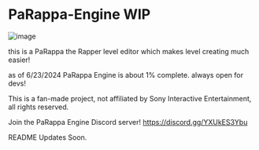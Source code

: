# PaRappa-Engine WIP
![image](https://github.com/Sette271/PaRappa-Engine/assets/79827112/f24b7c6c-309a-4b9e-be75-fba250672416)

this is a PaRappa the Rapper level editor which makes level creating much easier!

as of 6/23/2024 PaRappa Engine is about 1% complete.
always open for devs!

This is a fan-made project, not affiliated by Sony Interactive Entertainment, all rights reserved.

Join the PaRappa Engine Discord server! https://discord.gg/YXUkES3Ybu 

README Updates Soon.
